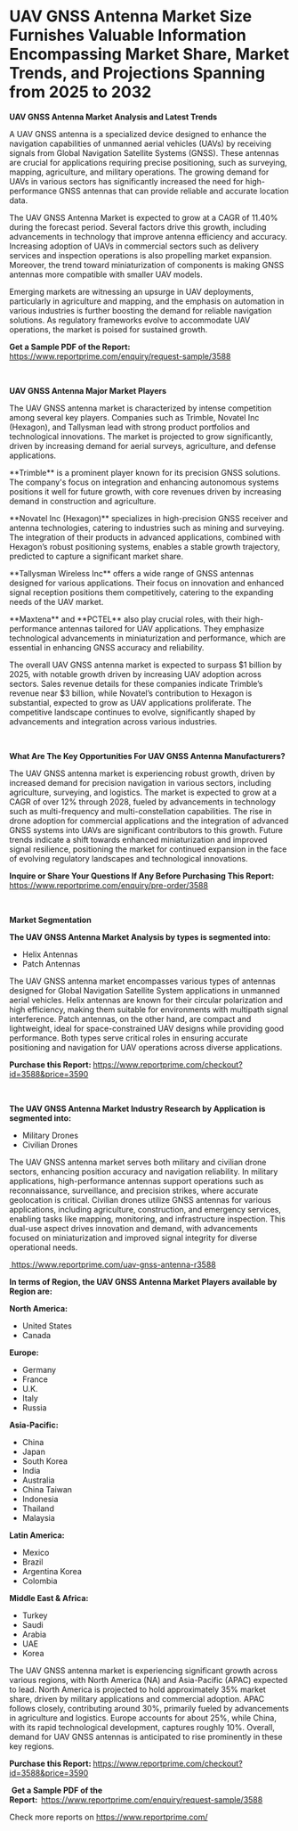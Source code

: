 <p><h1>UAV GNSS Antenna Market Size Furnishes Valuable Information Encompassing Market Share, Market Trends, and Projections Spanning from 2025 to 2032</h1></p><p><strong>UAV GNSS Antenna Market Analysis and Latest Trends</strong></p>
<p><p>A UAV GNSS antenna is a specialized device designed to enhance the navigation capabilities of unmanned aerial vehicles (UAVs) by receiving signals from Global Navigation Satellite Systems (GNSS). These antennas are crucial for applications requiring precise positioning, such as surveying, mapping, agriculture, and military operations. The growing demand for UAVs in various sectors has significantly increased the need for high-performance GNSS antennas that can provide reliable and accurate location data.</p><p>The UAV GNSS Antenna Market is expected to grow at a CAGR of 11.40% during the forecast period. Several factors drive this growth, including advancements in technology that improve antenna efficiency and accuracy. Increasing adoption of UAVs in commercial sectors such as delivery services and inspection operations is also propelling market expansion. Moreover, the trend toward miniaturization of components is making GNSS antennas more compatible with smaller UAV models. </p><p>Emerging markets are witnessing an upsurge in UAV deployments, particularly in agriculture and mapping, and the emphasis on automation in various industries is further boosting the demand for reliable navigation solutions. As regulatory frameworks evolve to accommodate UAV operations, the market is poised for sustained growth.</p></p>
<p><strong>Get a Sample PDF of the Report:&nbsp;</strong> <a href="https://www.reportprime.com/enquiry/request-sample/3588?utm_campaign=2758&utm_medium=2&utm_source=Github&utm_content=ia&utm_term=18032025&utm_id=uav-gnss-antenna">https://www.reportprime.com/enquiry/request-sample/3588</a></p>
<p>&nbsp;</p>
<p><strong>UAV GNSS Antenna Major Market Players</strong></p>
<p><p>The UAV GNSS antenna market is characterized by intense competition among several key players. Companies such as Trimble, Novatel Inc (Hexagon), and Tallysman lead with strong product portfolios and technological innovations. The market is projected to grow significantly, driven by increasing demand for aerial surveys, agriculture, and defense applications.</p><p>**Trimble** is a prominent player known for its precision GNSS solutions. The company's focus on integration and enhancing autonomous systems positions it well for future growth, with core revenues driven by increasing demand in construction and agriculture.</p><p>**Novatel Inc (Hexagon)** specializes in high-precision GNSS receiver and antenna technologies, catering to industries such as mining and surveying. The integration of their products in advanced applications, combined with Hexagon’s robust positioning systems, enables a stable growth trajectory, predicted to capture a significant market share.</p><p>**Tallysman Wireless Inc** offers a wide range of GNSS antennas designed for various applications. Their focus on innovation and enhanced signal reception positions them competitively, catering to the expanding needs of the UAV market.</p><p>**Maxtena** and **PCTEL** also play crucial roles, with their high-performance antennas tailored for UAV applications. They emphasize technological advancements in miniaturization and performance, which are essential in enhancing GNSS accuracy and reliability.</p><p>The overall UAV GNSS antenna market is expected to surpass $1 billion by 2025, with notable growth driven by increasing UAV adoption across sectors. Sales revenue details for these companies indicate Trimble’s revenue near $3 billion, while Novatel’s contribution to Hexagon is substantial, expected to grow as UAV applications proliferate. The competitive landscape continues to evolve, significantly shaped by advancements and integration across various industries.</p></p>
<p>&nbsp;</p>
<p><strong>What Are The Key Opportunities For UAV GNSS Antenna Manufacturers?</strong></p>
<p><p>The UAV GNSS antenna market is experiencing robust growth, driven by increased demand for precision navigation in various sectors, including agriculture, surveying, and logistics. The market is expected to grow at a CAGR of over 12% through 2028, fueled by advancements in technology such as multi-frequency and multi-constellation capabilities. The rise in drone adoption for commercial applications and the integration of advanced GNSS systems into UAVs are significant contributors to this growth. Future trends indicate a shift towards enhanced miniaturization and improved signal resilience, positioning the market for continued expansion in the face of evolving regulatory landscapes and technological innovations.</p></p>
<p><strong>Inquire or Share Your Questions If Any Before Purchasing This Report:</strong> <a href="https://www.reportprime.com/enquiry/pre-order/3588?utm_campaign=2758&utm_medium=2&utm_source=Github&utm_content=ia&utm_term=18032025&utm_id=uav-gnss-antenna">https://www.reportprime.com/enquiry/pre-order/3588</a></p>
<p>&nbsp;</p>
<p><strong>Market Segmentation</strong></p>
<p><strong>The UAV GNSS Antenna Market Analysis by types is segmented into:</strong></p>
<p><ul><li>Helix Antennas</li><li>Patch Antennas</li></ul></p>
<p><p>The UAV GNSS antenna market encompasses various types of antennas designed for Global Navigation Satellite System applications in unmanned aerial vehicles. Helix antennas are known for their circular polarization and high efficiency, making them suitable for environments with multipath signal interference. Patch antennas, on the other hand, are compact and lightweight, ideal for space-constrained UAV designs while providing good performance. Both types serve critical roles in ensuring accurate positioning and navigation for UAV operations across diverse applications.</p></p>
<p><strong>Purchase this Report:&nbsp;</strong><a href="https://www.reportprime.com/checkout?id=3588&price=3590&utm_campaign=2758&utm_medium=2&utm_source=Github&utm_content=ia&utm_term=18032025&utm_id=uav-gnss-antenna">https://www.reportprime.com/checkout?id=3588&price=3590</a></p>
<p>&nbsp;</p>
<p><strong>The UAV GNSS Antenna Market Industry Research by Application is segmented into:</strong></p>
<p><ul><li>Military Drones</li><li>Civilian Drones</li></ul></p>
<p><p>The UAV GNSS antenna market serves both military and civilian drone sectors, enhancing position accuracy and navigation reliability. In military applications, high-performance antennas support operations such as reconnaissance, surveillance, and precision strikes, where accurate geolocation is critical. Civilian drones utilize GNSS antennas for various applications, including agriculture, construction, and emergency services, enabling tasks like mapping, monitoring, and infrastructure inspection. This dual-use aspect drives innovation and demand, with advancements focused on miniaturization and improved signal integrity for diverse operational needs.</p></p>
<p><a href="https://www.reportprime.com/uav-gnss-antenna-r3588?utm_campaign=2758&utm_medium=2&utm_source=Github&utm_content=ia&utm_term=18032025&utm_id=uav-gnss-antenna">&nbsp;https://www.reportprime.com/uav-gnss-antenna-r3588</a></p>
<p><strong>In terms of Region, the UAV GNSS Antenna Market Players available by Region are:</strong></p>
<p>
    <p> <strong> North America: </strong>
        <ul>
            <li>United States</li>
            <li>Canada</li>
        </ul>
        </p> 
    <p> <strong> Europe: </strong>
        <ul>
            <li>Germany</li>
            <li>France</li>
            <li>U.K.</li>
            <li>Italy</li>
            <li>Russia</li>
        </ul>
        </p> 
    <p> <strong> Asia-Pacific: </strong>
        <ul>
            <li>China</li>
            <li>Japan</li>
            <li>South Korea</li>
            <li>India</li>
            <li>Australia</li>
            <li>China Taiwan</li>
            <li>Indonesia</li>
            <li>Thailand</li>
            <li>Malaysia</li>
        </ul>
        </p> 
    <p> <strong> Latin America: </strong>
        <ul>
            <li>Mexico</li>
            <li>Brazil</li>
            <li>Argentina Korea</li>
            <li>Colombia</li>
        </ul>
        </p> 
    <p> <strong> Middle East & Africa: </strong>
        <ul>
            <li>Turkey</li>
            <li>Saudi</li>
            <li>Arabia</li>
            <li>UAE</li>
            <li>Korea</li>
        </ul>
    </p>
    </p>
<p><p>The UAV GNSS antenna market is experiencing significant growth across various regions, with North America (NA) and Asia-Pacific (APAC) expected to lead. North America is projected to hold approximately 35% market share, driven by military applications and commercial adoption. APAC follows closely, contributing around 30%, primarily fueled by advancements in agriculture and logistics. Europe accounts for about 25%, while China, with its rapid technological development, captures roughly 10%. Overall, demand for UAV GNSS antennas is anticipated to rise prominently in these key regions.</p></p>
<p><strong>Purchase this Report: </strong><a href="https://www.reportprime.com/checkout?id=3588&price=3590&utm_campaign=2758&utm_medium=2&utm_source=Github&utm_content=ia&utm_term=18032025&utm_id=uav-gnss-antenna">https://www.reportprime.com/checkout?id=3588&price=3590</a></p>
<p>&nbsp;<strong>Get a Sample PDF of the Report:&nbsp;&nbsp;</strong><a href="https://www.reportprime.com/enquiry/request-sample/3588?utm_campaign=2758&utm_medium=2&utm_source=Github&utm_content=ia&utm_term=18032025&utm_id=uav-gnss-antenna">https://www.reportprime.com/enquiry/request-sample/3588</a></p>
<p><strong></strong></p>
<p>Check more reports on <a href="https://www.reportprime.com/?utm_campaign=2758&utm_medium=2&utm_source=Github&utm_content=ia&utm_term=18032025&utm_id=uav-gnss-antenna">https://www.reportprime.com/</a></p>